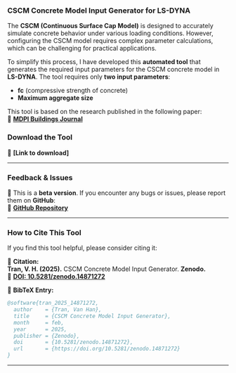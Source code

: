 

### **CSCM Concrete Model Input Generator for LS-DYNA**

The **CSCM (Continuous Surface Cap Model)** is designed to accurately simulate concrete behavior under various loading conditions. However, configuring the CSCM model requires complex parameter calculations, which can be challenging for practical applications.

To simplify this process, I have developed this **automated tool** that generates the required input parameters for the CSCM concrete model in **LS-DYNA**. The tool requires only **two input parameters**:  

- **fc** (compressive strength of concrete)  
- **Maximum aggregate size**  

This tool is based on the research published in the following paper:  
🔗 **[MDPI Buildings Journal](https://www.mdpi.com/2075-5309/12/5/636)**

### **Download the Tool**  
🔽 **[Link to download]**  

---

### **Feedback & Issues**  
🚀 This is a **beta version**. If you encounter any bugs or issues, please report them on **GitHub**:  
🔗 **[GitHub Repository](https://github.com/amaelkady/ABAQUS-T...)**

---

### **How to Cite This Tool**  
If you find this tool helpful, please consider citing it:

📖 **Citation:**  
**Tran, V. H. (2025).** CSCM Concrete Model Input Generator. **Zenodo.**  
🔗 **[DOI: 10.5281/zenodo.14871272](https://doi.org/10.5281/zenodo.14871272)**

📌 **BibTeX Entry:**  
```bibtex
@software{tran_2025_14871272,
  author    = {Tran, Van Han},
  title     = {CSCM Concrete Model Input Generator},
  month     = feb,
  year      = 2025,
  publisher = {Zenodo},
  doi       = {10.5281/zenodo.14871272},
  url       = {https://doi.org/10.5281/zenodo.14871272}
}
```

---

